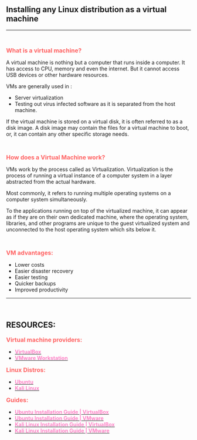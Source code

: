 ## Installing any Linux distribution as a virtual machine
<hr>
<br>

<b><span style="color: #FF6363; font-size: 1rem;">What is a virtual machine?</b>

A virtual machine is nothing but a computer that runs inside a computer. It has access to CPU, memory and even the internet. But it cannot access USB devices or other hardware resources.

VMs are generally used in :

- Server virtualization
- Testing out virus infected software as it is separated from the host machine.



If the virtual machine is stored on a virtual disk, it is often referred to as a disk image. A disk image may contain the files for a virtual machine to boot, or, it can contain any other specific storage needs.

<br>

<b><span style="color: #FF6363; font-size: 1rem;">How does a Virtual Machine work?</b>

VMs work by the process called as Virtualization.  Virtualization is the process of running a virtual instance of a computer system in a layer abstracted from the actual hardware.

Most commonly, it refers to running multiple operating systems on a computer system simultaneously.

To the applications running on top of the virtualized machine, it can appear as if they are on their own dedicated machine, where the operating system, libraries, and other programs are unique to the guest virtualized system and unconnected to the host operating system which sits below it.

<br>

<b><span style="color: #FF6363; font-size: 1rem;">VM advantages:</b>

- Lower costs
- Easier disaster recovery
- Easier testing
- Quicker backups
- Improved productivity

<hr>
<br>

## RESOURCES:

<b><span style="color: #FF6363; font-size: 1rem;">Virtual machine providers:</span></b>

- [<b><span style="color: #FE83C6">VirtualBox</span></b>](https://download.virtualbox.org/virtualbox/6.1.32/VirtualBox-6.1.32-149290-Win.exe) 
- [<b><span style="color: #FE83C6">VMware Workstation</span></b>](https://www.vmware.com/go/getworkstation-win)

<b><span style="color: #FF6363; font-size: 1rem;">Linux Distros:</span></b>

- [<b><span style="color: #FE83C6">Ubuntu</span></b>](https:\ubuntu.com\download\desktop\thank-you?version=20.04.3&architecture=amd64)
- [<b><span style="color: #FE83C6">Kali Linux</span></b>](https://www.kali.org/get-kali/)

<b><span style="color: #FF6363; font-size: 1rem;">Guides:</span></b>

- [<b><span style="color: #FE83C6">Ubuntu Installation Guide | VirtualBox</span></b>](https://www.youtube.com/watch?v=x5MhydijWmc)
- [<b><span style="color: #FE83C6">Ubuntu Installation Guide | VMware</span></b>](https://www.makeuseof.com/tag/install-linux-windows-vmware-virtual-machine/)
- [<b><span style="color: #FE83C6">Kali Linux Installation Guide | VirtualBox</span></b>](https://www.youtube.com/watch?v=FVmWMogGX4Q)
- [<b><span style="color: #FE83C6">Kali Linux Installation Guide | VMware</span></b>](https://www.shaileshjha.com/how-to-install-kali-linux-in-vmware-player-vmware-tools/)

<br>
<br>